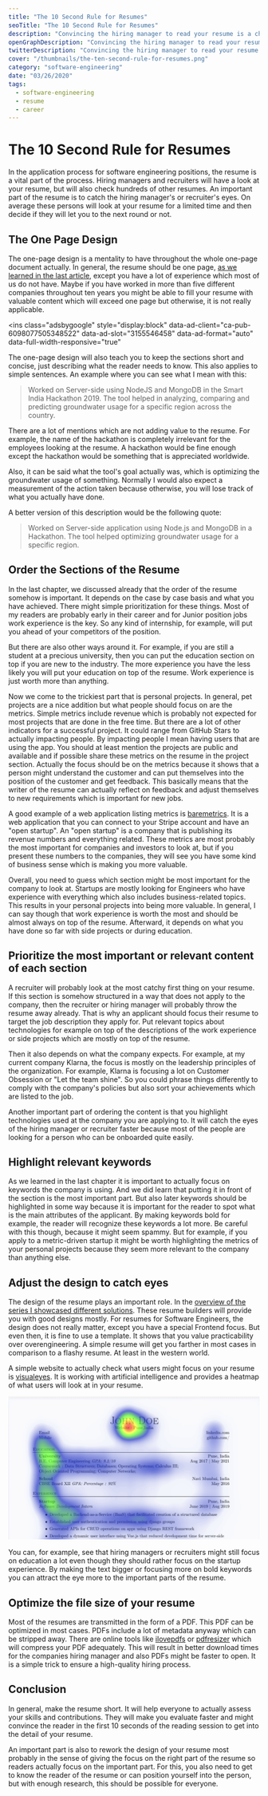 ```yaml
---
title: "The 10 Second Rule for Resumes"
seoTitle: "The 10 Second Rule for Resumes"
description: "Convincing the hiring manager to read your resume is a challenge. The 10 second rule will guide you to write the optimal software engineer resume."
openGraphDescription: "Convincing the hiring manager to read your resume is a challenge. The 10 second rule will guide you to write the optimal software engineer resume."
twitterDescription: "Convincing the hiring manager to read your resume is a challenge. The 10 second rule will guide you to write the optimal software engineer resume."
cover: "/thumbnails/the-ten-second-rule-for-resumes.png"
category: "software-engineering"
date: "03/26/2020"
tags:
  - software-engineering
  - resume
  - career
---
```


# The 10 Second Rule for Resumes

In the application process for software engineering positions, the resume is a vital part of the process. Hiring managers and recruiters will have a look at your resume, but will also check hundreds of other resumes. An important part of the resume is to catch the hiring manager's or recruiter's eyes. On average these persons will look at your resume for a limited time and then decide if they will let you to the next round or not.

## The One Page Design

The one-page design is a mentality to have throughout the whole one-page document actually. In general, the resume should be one page, [as we learned in the last article](/the-general-structure-of-a-resume/), except you have a lot of experience which most of us do not have. Maybe if you have worked in more than five different companies throughout ten years you might be able to fill your resume with valuable content which will exceed one page but otherwise, it is not really applicable.

<ins
class="adsbygoogle"
style="display:block"
data-ad-client="ca-pub-6098077505348522"
data-ad-slot="3155546458"
data-ad-format="auto"
data-full-width-responsive="true"

> </ins>

The one-page design will also teach you to keep the sections short and concise, just describing what the reader needs to know. This also applies to simple sentences. An example where you can see what I mean with this:

> Worked on Server-side using NodeJS and MongoDB in the Smart India Hackathon 2019. The tool helped in analyzing, comparing and predicting groundwater usage for a specific region across the country.

There are a lot of mentions which are not adding value to the resume. For example, the name of the hackathon is completely irrelevant for the employees looking at the resume. A hackathon would be fine enough except the hackathon would be something that is appreciated worldwide.

Also, it can be said what the tool's goal actually was, which is optimizing the groundwater usage of something. Normally I would also expect a measurement of the action taken because otherwise, you will lose track of what you actually have done.

A better version of this description would be the following quote:

> Worked on Server-side application using Node.js and MongoDB in a Hackathon. The tool helped optimizing groundwater usage for a specific region.

## Order the Sections of the Resume

In the last chapter, we discussed already that the order of the resume somehow is important. It depends on the case by case basis and what you have achieved. There might simple prioritization for these things. Most of my readers are probably early in their career and for Junior position jobs work experience is the key. So any kind of internship, for example, will put you ahead of your competitors of the position.

But there are also other ways around it. For example, if you are still a student at a precious university, then you can put the education section on top if you are new to the industry. The more experience you have the less likely you will put your education on top of the resume. Work experience is just worth more than anything.

Now we come to the trickiest part that is personal projects. In general, pet projects are a nice addition but what people should focus on are the metrics. Simple metrics include revenue which is probably not expected for most projects that are done in the free time. But there are a lot of other indicators for a successful project. It could range from GitHub Stars to actually impacting people. By impacting people I mean having users that are using the app. You should at least mention the projects are public and available and if possible share these metrics on the resume in the project section. Actually the focus should be on the metrics because it shows that a person might understand the customer and can put themselves into the position of the customer and get feedback. This basically means that the writer of the resume can actually reflect on feedback and adjust themselves to new requirements which is important for new jobs.

A good example of a web application listing metrics is [baremetrics](https://baremetrics.com/). It is a web application that you can connect to your Stripe account and have an "open startup". An "open startup" is a company that is publishing its revenue numbers and everything related. These metrics are most probably the most important for companies and investors to look at, but if you present these numbers to the companies, they will see you have some kind of business sense which is making you more valuable.

Overall, you need to guess which section might be most important for the company to look at. Startups are mostly looking for Engineers who have experience with everything which also includes business-related topics. This results in your personal projects into being more valuable. In general, I can say though that work experience is worth the most and should be almost always on top of the resume. Afterward, it depends on what you have done so far with side projects or during education.

## Prioritize the most important or relevant content of each section

A recruiter will probably look at the most catchy first thing on your resume. If this section is somehow structured in a way that does not apply to the company, then the recruiter or hiring manager will probably throw the resume away already. That is why an applicant should focus their resume to target the job description they apply for. Put relevant topics about technologies for example on top of the descriptions of the work experience or side projects which are mostly on top of the resume.

Then it also depends on what the company expects. For example, at my current company Klarna, the focus is mostly on the leadership principles of the organization. For example, Klarna is focusing a lot on Customer Obsession or "Let the team shine". So you could phrase things differently to comply with the company's policies but also sort your achievements which are listed to the job.

Another important part of ordering the content is that you highlight technologies used at the company you are applying to. It will catch the eyes of the hiring manager or recruiter faster because most of the people are looking for a person who can be onboarded quite easily.

## Highlight relevant keywords

As we learned in the last chapter it is important to actually focus on keywords the company is using. And we did learn that putting it in front of the section is the most important part. But also later keywords should be highlighted in some way because it is important for the reader to spot what is the main attributes of the applicant. By making keywords bold for example, the reader will recognize these keywords a lot more. Be careful with this though, because it might seem spammy. But for example, if you apply to a metric-driven startup it might be worth highlighting the metrics of your personal projects because they seem more relevant to the company than anything else.

## Adjust the design to catch eyes

The design of the resume plays an important role. In the [overview of the series I showcased different solutions](/the-ultimate-guide-writing-a-software-engineer-resume/#resume-templates). These resume builders will provide you with good designs mostly. For resumes for Software Engineers, the design does not really matter, except you have a special Frontend focus. But even then, it is fine to use a template. It shows that you value practicability over overengineering. A simple resume will get you farther in most cases in comparison to a flashy resume. At least in the western world.

A simple website to actually check what users might focus on your resume is [visualeyes](https://www.visualeyes.design/). It is working with artificial intelligence and provides a heatmap of what users will look at in your resume.

![heatmap of eye contact to the resume](./heatmap.png)

You can, for example, see that hiring managers or recruiters might still focus on education a lot even though they should rather focus on the startup experience. By making the text bigger or focusing more on bold keywords you can attract the eye more to the important parts of the resume.

## Optimize the file size of your resume

Most of the resumes are transmitted in the form of a PDF. This PDF can be optimized in most cases. PDFs include a lot of metadata anyway which can be stripped away. There are online tools like [ilovepdfs](https://www.ilovepdf.com/compress_pdf) or [pdfresizer](https://pdfresizer.com/optimize) which will compress your PDF adequately. This will result in better download times for the companies hiring manager and also PDFs might be faster to open. It is a simple trick to ensure a high-quality hiring process.

## Conclusion

In general, make the resume short. It will help everyone to actually assess your skills and contributions. They will make you evaluate faster and might convince the reader in the first 10 seconds of the reading session to get into the detail of your resume.

An important part is also to rework the design of your resume most probably in the sense of giving the focus on the right part of the resume so readers actually focus on the important part. For this, you also need to get to know the reader of the resume or can position yourself into the person, but with enough research, this should be possible for everyone.

